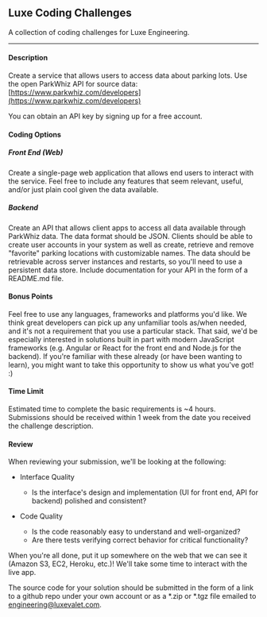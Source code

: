 ## Luxe Coding Challenges

A collection of coding challenges for Luxe Engineering.

***
#### Description
Create a service that allows users to access data about parking lots. Use the open ParkWhiz API for source data:
[https://www.parkwhiz.com/developers](https://www.parkwhiz.com/developers)

You can obtain an API key by signing up for a free account.

#### Coding Options
##### Front End (Web)
Create a single-page web application that allows end users to interact with the service. Feel free to include any features that seem relevant, useful, and/or just plain cool given the data available.


##### Backend
Create an API that allows client apps to access all data available through ParkWhiz data. The data format should be JSON. Clients should be able to create user accounts in your system as well as create, retrieve and remove "favorite" parking locations with customizable names. The data should be retrievable across server instances and restarts, so you'll need to use a persistent data store. Include documentation for your API in the form of a README.md file.

#### Bonus Points
Feel free to use any languages, frameworks and platforms you'd like. We think great developers can pick up any unfamiliar tools as/when needed, and it's not a requirement that you use a particular stack. That said, we'd be especially interested in solutions built in part with modern JavaScript frameworks (e.g. Angular or React for the front end and Node.js for the backend). If you're familiar with these already (or have been wanting to learn), you might want to take this opportunity to show us what you've got! :)

#### Time Limit
Estimated time to complete the basic requirements is ~4 hours. Submissions should be received within 1 week from the date you received the challenge description.

#### Review
When reviewing your submission, we'll be looking at the following:
- Interface Quality
  - Is the interface's design and implementation (UI for front end, API for backend) polished and consistent?

- Code Quality
  - Is the code reasonably easy to understand and well-organized?
  - Are there tests verifying correct behavior for critical functionality?


When you're all done, put it up somewhere on the web that we can see it (Amazon S3, EC2, Heroku, etc.)! We'll take some time to interact with the live app.

The source code for your solution should be submitted in the form of a link to a github repo under your own account or as a *.zip or *.tgz file emailed to [engineering@luxevalet.com](mailto:engineering@luxevalet.com).
